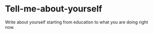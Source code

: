 # Tell-me-about-yourself
Write about yourself starting from education to what you are doing right now.
